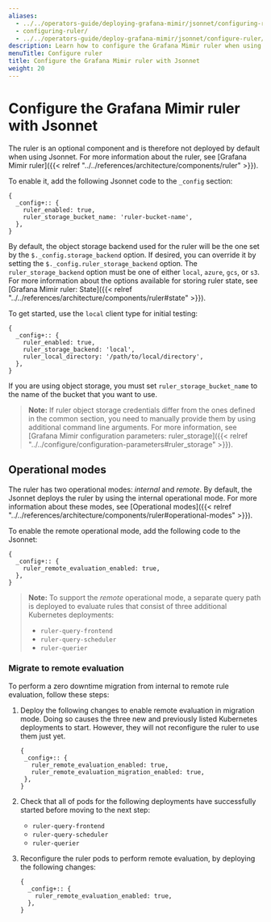 ```yaml
---
aliases:
  - ../../operators-guide/deploying-grafana-mimir/jsonnet/configuring-ruler/
  - configuring-ruler/
  - ../../operators-guide/deploy-grafana-mimir/jsonnet/configure-ruler/
description: Learn how to configure the Grafana Mimir ruler when using Jsonnet.
menuTitle: Configure ruler
title: Configure the Grafana Mimir ruler with Jsonnet
weight: 20
---
```


# Configure the Grafana Mimir ruler with Jsonnet

The ruler is an optional component and is therefore not deployed by default when using Jsonnet.
For more information about the ruler, see [Grafana Mimir ruler]({{< relref "../../references/architecture/components/ruler" >}}).

To enable it, add the following Jsonnet code to the `_config` section:

```jsonnet
{
  _config+:: {
    ruler_enabled: true,
    ruler_storage_bucket_name: 'ruler-bucket-name',
  },
}
```

By default, the object storage backend used for the ruler will be the one set by the `$._config.storage_backend` option.
If desired, you can override it by setting the `$._config.ruler_storage_backend` option.
The `ruler_storage_backend` option must be one of either `local`, `azure`, `gcs`, or `s3`.
For more information about the options available for storing ruler state, see [Grafana Mimir ruler: State]({{< relref "../../references/architecture/components/ruler#state" >}}).

To get started, use the `local` client type for initial testing:

```jsonnet
{
  _config+:: {
    ruler_enabled: true,
    ruler_storage_backend: 'local',
    ruler_local_directory: '/path/to/local/directory',
  },
}
```

If you are using object storage, you must set `ruler_storage_bucket_name` to the name of the bucket that you want to use.

> **Note:** If ruler object storage credentials differ from the ones defined in the common section, you need to manually provide them by using additional command line arguments.
> For more information, see [Grafana Mimir configuration parameters: ruler_storage]({{< relref "../../configure/configuration-parameters#ruler_storage" >}}).

## Operational modes

The ruler has two operational modes: _internal_ and _remote_. By default, the Jsonnet deploys the ruler by using the internal operational mode.
For more information about these modes, see [Operational modes]({{< relref "../../references/architecture/components/ruler#operational-modes" >}}).

To enable the remote operational mode, add the following code to the Jsonnet:

```jsonnet
{
  _config+:: {
    ruler_remote_evaluation_enabled: true,
  },
}
```

> **Note:** To support the _remote_ operational mode, a separate query path is deployed to evaluate rules that consist of three additional Kubernetes deployments:
>
> - `ruler-query-frontend`
> - `ruler-query-scheduler`
> - `ruler-querier`

### Migrate to remote evaluation

To perform a zero downtime migration from internal to remote rule evaluation, follow these steps:

1. Deploy the following changes to enable remote evaluation in migration mode.
   Doing so causes the three new and previously listed Kubernetes deployments to start. However, they will not reconfigure the ruler to use them just yet.

   ```jsonnet
   {
    _config+:: {
      ruler_remote_evaluation_enabled: true,
      ruler_remote_evaluation_migration_enabled: true,
    },
   }
   ```

1. Check that all of pods for the following deployments have successfully started before moving to the next step:

   - `ruler-query-frontend`
   - `ruler-query-scheduler`
   - `ruler-querier`

1. Reconfigure the ruler pods to perform remote evaluation, by deploying the following changes:

   ```jsonnet
   {
     _config+:: {
       ruler_remote_evaluation_enabled: true,
     },
   }
   ```
